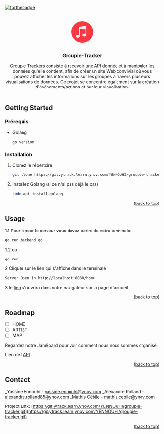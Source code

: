 [![forthebadge](https://forthebadge.com/images/badges/made-with-go.svg)][contributors-url]

<!-- PROJECT LOGO -->
<br />
<div align="center">
  <a href="https://git.ytrack.learn.ynov.com/YENNOUHI/groupie-tracker">
    <img src="./static/img/logo.png" alt="Logo" width="80" height="80">
  </a>

<h3 align="center">Groupie-Tracker</h3>

  <p align="center">
    Groupie Trackers consiste à recevoir une API donnée et à manipuler les données qu'elle contient, afin de créer un site Web convivial où vous pouvez afficher les informations sur les groupes à travers plusieurs visualisations de données. Ce projet se concentre également sur la création d'événements/actions et sur leur visualisation.
    <br />
    <br /> 
  </p>
</div>

<!-- GETTING STARTED -->
## Getting Started

### Prérequis

* Golang
  ```sh
  go version
  ```

### Installation

1. Clonez le répertoire
   ```sh
   git clone https://git.ytrack.learn.ynov.com/YENNOUHI/groupie-tracker.git
   ```
2. Installez Golang (si ce n'ai pas déjà le cas)
   ```sh
   sudo apt install golang
   ```


<p align="right">(<a href="#top">back to top</a>)</p>



<!-- USAGE EXAMPLES -->
## Usage

1.1 Pour lancer le serveur vous devez ecrire de votre terminale:
```sh
go run backend.go
```
1.2 ou :
```sh
go run .
```
2 Cliquer sur le lien qui s'affiche dans le terminale
```sh
Server Open In http://localhost:8080/home
```
3 le [lien](http://localhost:8080/home) s'ouvrira dans votre navigateur sur la page d'accueil

<p align="right">(<a href="#top">back to top</a>)</p>



<!-- ROADMAP -->
## Roadmap

- [ ] HOME
- [ ] ARTIST
- [ ] MAP

Regardez notre [JamBoard](https://jamboard.google.com/d/1jU73aVwm4rNw5_GPL22fErTuJzbE6COGu4fxu_CPicY/edit?usp=sharing) pour voir comment nous nous sommes organisé

Lien de l'[API](https://groupietrackers.herokuapp.com/api)

<p align="right">(<a href="#top">back to top</a>)</p>



<!-- CONTRIBUTING 
## Contribution

Contributions are what make the open source community such an amazing place to learn, inspire, and create. Any contributions you make are **greatly appreciated**.

If you have a suggestion that would make this better, please fork the repo and create a pull request. You can also simply open an issue with the tag "enhancement".
Don't forget to give the project a star! Thanks again!

1. Fork the Project
2. Create your Feature Branch (`git checkout -b feature/AmazingFeature`)
3. Commit your Changes (`git commit -m 'Add some AmazingFeature'`)
4. Push to the Branch (`git push origin feature/AmazingFeature`)
5. Open a Pull Request

<p align="right">(<a href="#top">back to top</a>)</p>-->



<!-- LICENSE
## License

Distributed under the MIT License. See `LICENSE.txt` for more information.

<p align="right">(<a href="#top">back to top</a>)</p> -->



<!-- CONTACT -->
## Contact

_Yassine Ennouhi - yassine.ennouhi@ynov.com
_Alexandre Rolland - alexandre.rolland85@ynov.com
_Mathis Cébile - mathis.cebile@ynov.com

Project Link: [https://git.ytrack.learn.ynov.com/YENNOUHI/groupie-tracker.git](https://git.ytrack.learn.ynov.com/YENNOUHI/groupie-tracker.git)

<p align="right">(<a href="#top">back to top</a>)</p>



<!-- ACKNOWLEDGMENTS 
## Acknowledgments

* []()
* []()
* []()

<p align="right">(<a href="#top">back to top</a>)</p>-->



<!-- MARKDOWN LINKS & IMAGES -->
<!-- https://www.markdownguide.org/basic-syntax/#reference-style-links -->
[contributors-shield]: https://img.shields.io/github/contributors/github_username/repo_name.svg?style=for-the-badge
[contributors-url]: https://go.dev/
[forks-shield]: https://img.shields.io/github/forks/github_username/repo_name.svg?style=for-the-badge
[forks-url]: https://github.com/github_username/repo_name/network/members
[stars-shield]: https://img.shields.io/github/stars/github_username/repo_name.svg?style=for-the-badge
[stars-url]: https://github.com/github_username/repo_name/stargazers
[issues-shield]: https://img.shields.io/github/issues/github_username/repo_name.svg?style=for-the-badge
[issues-url]: https://github.com/github_username/repo_name/issues
[license-shield]: https://img.shields.io/github/license/github_username/repo_name.svg?style=for-the-badge
[license-url]: https://github.com/github_username/repo_name/blob/master/LICENSE.txt
[linkedin-shield]: https://img.shields.io/badge/-LinkedIn-black.svg?style=for-the-badge&logo=linkedin&colorB=555
[linkedin-url]: https://linkedin.com/in/linkedin_username
[product-screenshot]: images/screenshot.png